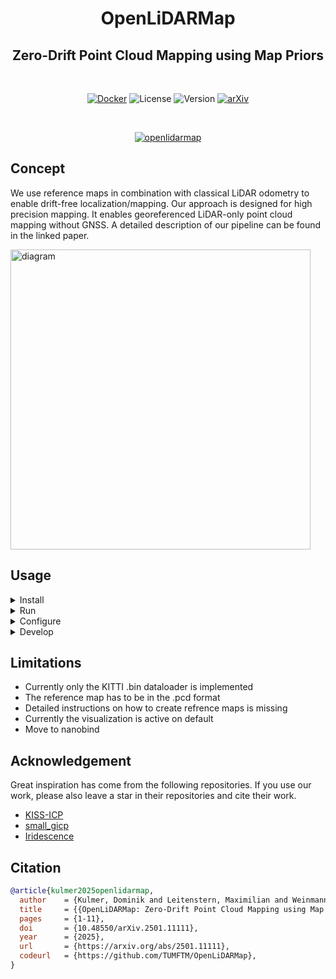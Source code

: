 <div align="center">
    <h1>OpenLiDARMap</h1>
    <h2>Zero-Drift Point Cloud Mapping using Map Priors</h2>
  <br>

  [![Docker](https://badgen.net/badge/icon/docker?icon=docker&label)](https://www.docker.com/)
  ![License](https://img.shields.io/badge/license-Apache%202.0-blue)
  ![Version](https://img.shields.io/badge/version-0.0.1-blue)
  [![arXiv](https://img.shields.io/badge/arXiv-1234.56789-b31b1b.svg)](https://arxiv.org/abs/2501.11111)
  
  <br align="center">
  
  [![openlidarmap](doc/openlidarmap_seq00.gif)](https://youtu.be/JqTDPS63eIE)
  <br>

</div>

## Concept

We use reference maps in combination with classical LiDAR odometry to enable drift-free localization/mapping. Our approach is designed for high precision mapping. It enables georeferenced LiDAR-only point cloud mapping without GNSS. A detailed description of our pipeline can be found in the linked paper.

<img src=doc/pipeline_diagram.png alt="diagram" width="480" />

## Usage

<details>
<summary>Install</summary>

We provide a Docker image on Docker Hub, which will automatically be pulled within the Run section, but you also have the option to build it locally.  
```sh
./docker/build_docker.sh # (optional)
```
</details>

<details>
<summary>Run</summary>

To use our approach, you need a reference map and an initial guess of the first pose.

The easiest way to use our approach is with the provided Docker image.
```sh
./docker/run_docker.sh <map_path> <scan_path> <output_path> <x> <y> <z> <qx> <qy> <qz> <qw>

# Example
./docker/run_docker.sh datasets/kitti/map.pcd datasets/data_odometry_velodyne/dataset/sequences/00/velodyne output.txt 395.5 1696.25 117.55 0 0 0.4848096 0.8746197
```

The output of the algorithm are poses in the KITTI format.
  
We also provide Python bindings. Have a look in the `python` folder, where we provide a test script.

</details>
<details>
<summary>Configure</summary>

The configuration of this pipeline can be changed in the `cpp/config` files. The naming suggest the intended usecase for the files. The most important parameters to play with if your results are not as good as expected are:

| Parameter | Description | Default | Note |
| :-------- | :-------- | :--------: | :-------- |
| pipeline_.visualize | Toggle GUI | `true` | use `false` on headless servers |
| preprocess_.downsampling_resolution | Scans are voxelized before usage | `1.5` | Reduce the size for increased robustness |
| preprocess_.num_neighbors | Points for covariance calculation | `10` | Try both directions |
| registration_.voxel_resolution | Voxelhashmap voxel size | `1.0` | Reduce the size for increased robustness | 
| registration_.lambda | Optimization dampening factor | `1.0` | Increase to increase the robustness |


</details>
<details>
<summary>Develop</summary>

We also provida a Development image, if you like to contribute or adapt or approach.  
Open this repository in VSCode -> F1 -> Rebuild and Reopen in Container.  

To build the C++ code:
```sh
mkdir build
cd build
cmake ../cpp && make -j
```

To build the Python bindings:
```sh
cd python
pip install -e .
```

</details>


## Limitations

* Currently only the KITTI .bin dataloader is implemented
* The reference map has to be in the .pcd format
* Detailed instructions on how to create refrence maps is missing
* Currently the visualization is active on default
* Move to nanobind

## Acknowledgement

Great inspiration has come from the following repositories. If you use our work, please also leave a star in their repositories and cite their work.

* [KISS-ICP](https://github.com/PRBonn/kiss-icp)
* [small_gicp](https://github.com/koide3/small_gicp)
* [Iridescence](https://github.com/koide3/iridescence)


## Citation

```bibtex
@article{kulmer2025openlidarmap,
  author    = {Kulmer, Dominik and Leitenstern, Maximilian and Weinmann, Marcel and Lienkamp, Markus},
  title     = {{OpenLiDARMap: Zero-Drift Point Cloud Mapping using Map Priors}},
  pages     = {1-11},
  doi       = {10.48550/arXiv.2501.11111},
  year      = {2025},
  url       = {https://arxiv.org/abs/2501.11111},
  codeurl   = {https://github.com/TUMFTM/OpenLiDARMap},
}
```
